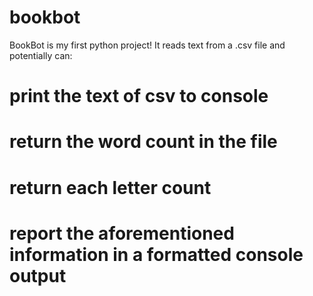 # bookbot
BookBot is my first python project!
It reads text from a .csv file and potentially can:
# print the text of csv to console
# return the word count in the file
# return each letter count
# report the aforementioned information in a formatted console output